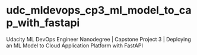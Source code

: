 # udc_mldevops_cp3_ml_model_to_cap_with_fastapi
Udacity ML DevOps Engineer Nanodegree | Capstone Project 3 | Deploying an ML Model to Cloud Application Platform with FastAPI
